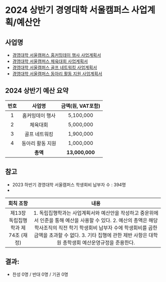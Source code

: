 2024 상반기 경영대학 서울캠퍼스 사업계획/예산안
===

## 사업명
- [경영대학 서울캠퍼스 홈커밍데이 행사 사업계획서](경영대학_홈커밍데이.md) 
- [경영대학 서울캠퍼스 체육대회 사업계획서](경영대학_체육대회.md)
- [경영대학 서울캠퍼스 골프 네트워킹 사업계획서](경영대학_골프네트워크.md) 
- [경영대학 서울캠퍼스 동아리 활동 지원 사업계획서](경영대학_동아리활동.md)


## 2024 상반기 예산 요약

| 번호  | 사업명 | 금액(원, VAT포함) |
|:--------:|:---------:|:---------:|
|1|  홈커밍데이 행사   |	5,100,000|
|2|	체육대회  |	5,000,000|
|3|	골프 네트워킹 |	1,900,000|
|4|	동아리 활동 지원 |	1,000,000|
|   |  **총액**| **13,000,000**|

## 참고
- 2023 하반기 경영대학 서울캠퍼스 학생회비 납부자 수 : 394명
-   
|  회칙 조항  |  내용 |
|:---:|:---:|
| 제13장 독립집행학과 제74조 (재정) | 1. 독립집행학과는 사업계획서와 예산안을 작성하고 중운위에서 인준을 통해 예산을 사용할 수 있다. 2. 예산의 총액은 해당 학사조직의 직전 학기 학생회비 납부자 수에 학생회비를 곱한 금액을 초과할 수 없다. 3. 기타 집행에 관한 제반 사항은 대학원 총학생회 예산운영규정을 준용한다. |

## 결과:
- 찬성 0명 / 반대 0명 / 기권 0명
